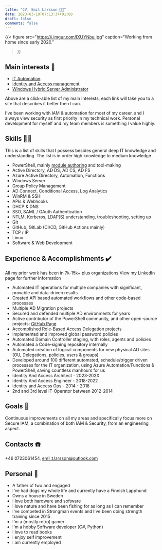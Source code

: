 ```yaml
---
title: "CV, Emil Larsson 👨‍💻"
date: 2023-03-10T07:13:37+01:00
draft: false
comments: false
---
```

{{< figure
  src="https://i.imgur.com/lXUYNbu.jpg"
  caption="Working from home since early 2020."
  >}}

## Main interests 🧙

* [IT Automation](https://learn.microsoft.com/en-us/powershell/scripting/overview?view=powershell-7.3)
* [Identity and Access management](https://www.microsoft.com/en-us/security/business/security-101/what-is-identity-access-management-iam)
* [Windows Hybrid Server Administrator](https://learn.microsoft.com/en-us/certifications/windows-server-hybrid-administrator/)

Above are a click-able list of my main interests, each link will take you to a site that describes it better then I can.

I've been working with IAM & automation for most of my career, and I always view security as first priority in my technical work.
Personal development for myself and my team members is something I value highly.

## Skills 🤹🏽

This is a list of skills that I possess besides general deep IT knowledge and understanding. The list is in order high knowledge to medium knowledge

* PowerShell, mainly [module authoring](https://www.powershellgallery.com/profiles/elarsson) and tool-making
* Active Directory, AD DS, AD CS, AD FS
* Azure Active Directory, Automation, Functions
* Windows Server
* Group Policy Management
* AD Connect, Conditional Access, Log Analytics
* WinRM & SSH
* APIs & Webhooks
* DHCP & DNS
* SSO, SAML / OAuth Authentication
* NTLM, Kerberos, LDAP(S) understanding, troubleshooting, setting up
* Git
* GitHub, GitLab (CI/CD, GitHub Actions mainly)
* TCP / IP
* Linux
* Software & Web Development

## Experience & Accomplishments ✔️

All my prior work has been in 7k-15k+ plus organizations
View my LinkedIn page for further information

* Automated IT operations for multiple companies with significant, provable and data-driven results
* Created API based automated workflows and other code-based processes
* Multiple AD Migration projects
* Secured and defended multiple AD environments for years
* Active contributor of the PowerShell community, and other open-source projects: [GitHub Page](https://github.com/ehmiiz)
* Accomplished Role-Based Access Delegation projects
* Implemented and improved global password policies
* Automated Domain Controller staging, with roles, agents and policies
* Automated a Code-signing repository internally
* Automated creation of logical components for new physical AD sites (OU, Delegations, policies, users & groups)
* Developed around 100 different automated, schedule/trigger driven processes for the IT organization, using Azure Automation/Functions & PowerShell, saving countless manhours for us
* Identity And Access Architect - 2023-202X
* Identity And Access Engineer - 2018-2022
* Identity and Access Ops - 2014 - 2018
* 2nd and 3rd level IT-Operator between 2012-2014

## Goals 🥅

Continuous improvements on all my areas and specifically focus more on Secure IAM, a combination of both IAM & Security, from an engineering aspect.

## Contacts ☎️

+46 0723061454, emil.t.larsson@outlook.com

## Personal 🏡

* A father of two and engaged
* I've had dogs my whole life and currently have a Finnish Lapphund
* Owns a house in Sweden
* I love both hardware and software
* I love nature and have been fishing for as long as I can remember
* I've competed in Strongman events and I've been doing strength training since 2015
* I'm a (mostly retro) gamer
* I'm a hobby Software developer (C#, Python)
* I love to read books
* I enjoy self improvement
* I am currently employed
